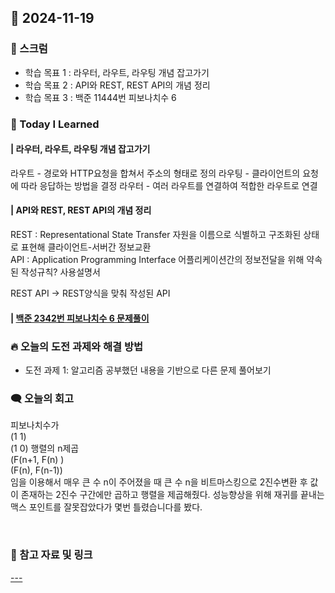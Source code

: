 ## 📆 2024-11-19

### 🔔 스크럼

- 학습 목표 1 : 라우터, 라우트, 라우팅 개념 잡고가기
- 학습 목표 2 : API와 REST, REST API의 개념 정리
- 학습 목표 3 : 백준 11444번 피보나치수 6
  <br/>


### 🚀 Today I Learned

#### | 라우터, 라우트, 라우팅 개념 잡고가기
라우트 - 경로와 HTTP요청을 합쳐서 주소의 형태로 정의
라우팅 - 클라이언트의 요청에 따라 응답하는 방법을 결정
라우터 - 여러 라우트를 연결하여 적합한 라우트로 연결



#### | API와 REST, REST API의 개념 정리
REST : Representational State Transfer
자원을 이름으로 식별하고 구조화된 상태로 표현해 클라이언트-서버간 정보교환 
<br/>
API : Application Programming Interface
어플리케이션간의 정보전달을 위해 약속된 작성규칙? 사용설명서

REST API -> REST양식을 맞춰 작성된 API

#### | [백준 2342번 피보나치수 6 문제풀이](https://github.com/availrum/newb/blob/main/fibonacci6.cpp)


### 🔥 오늘의 도전 과제와 해결 방법

- 도전 과제 1: 알고리즘 공부했던 내용을 기반으로 다른 문제 풀어보기
  <br/>


### 🗨️ 오늘의 회고

<!--
- 오늘의 학습 경험에 대한 자유로운 생각이나 느낀 점을 기록합니다.
- 성공적인 점, 개선해야 할 점, 새롭게 시도하고 싶은 방법 등을 포함할 수 있습니다.-->

피보나치수가 <br/>
(1 1) <br/>
(1 0) 행렬의 n제곱<br/>
(F(n+1, F(n) )<br/>
(F(n), F(n-1))<br/>
임을 이용해서 
매우 큰 수 n이 주어졌을 때 큰 수 n을 비트마스킹으로 2진수변환 후 값이 존재하는 2진수 구간에만 곱하고 행렬을 제곱해줬다.
성능향상을 위해 재귀를 끝내는 맥스 포인트를 잘못잡았다가 몇번 틀렸습니다를 봤다.

  <br/>


### 📰 참고 자료 및 링크
[---](https://expressjs.com/ko/starter/basic-routing.html)
